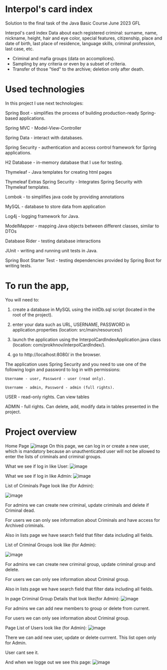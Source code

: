# Interpol's card index

Solution to the final task of the Java Basic Course June 2023 GFL

Interpol's card index
Data about each registered criminal: surname, name, nickname, height, hair and eye color, special features, citizenship, place and date of birth, last place of residence, language skills, criminal profession, last case, etc.
- Criminal and mafia groups (data on accomplices).
- Sampling by any criteria or even by a subset of criteria.
- Transfer of those "tied" to the archive; deletion only after death.

# Used technologies

In this project I use next technologies:

Spring Boot -  simplifies the process of building production-ready Spring-based applications.

Spring MVC - Model-View-Controller

Spring Data - interact with databases.

Spring Security - authentication and access control framework for Spring applications.

H2 Database -  in-memory database that I use for testing.

Thymeleaf - Java templates for creating html pages

Thymeleaf Extras Spring Security - Integrates Spring Security with Thymeleaf templates.

Lombok - to simplifies java code by providing annotations

MySQL - database to store data from application

Log4j - logging framework for Java.

ModelMapper - mapping Java objects between different classes, similar to DTOs

Database Rider - testing database interactions

JUnit - writing and running unit tests in Java.

Spring Boot Starter Test - testing dependencies provided by Spring Boot for writing tests.
# To run the app,

You will need to:
1. create a database in MySQL using the initDb.sql script (located in the root of the project).
2. enter your data such as URL, USERNAME, PASSWORD in application.properties (location: src/main/resources/)
3. launch the application using the InterpolCardIndexApplication.java class (location: com/prokhnov/interpolCardIndex/).

4. go to http://localhost:8080/ in the browser.

The application uses Spring Security and you need to use one of the following login and password to log in with permissions:

    Username - user, Password - user (read only).
  
    Username - admin, Password - admin (full rights).

USER - read-only rights. Can view tables

ADMIN - full rights. Can delete, add, modify data in tables presented in the project.

# Project overview

Home Page 
![image](https://github.com/Igor-Proh/InterpolCardIndex/assets/71402291/61d778ef-e1ef-4aa5-be3a-ab2fa8851387)
On this page, we can log in or create a new user, which is mandatory because an unauthenticated user will not be allowed to enter the lists of criminals and criminal groups.

What we see if log in like User:
![image](https://github.com/Igor-Proh/InterpolCardIndex/assets/71402291/204abab4-0c3f-4445-8890-50492a7e972b)

What we see if log in like Admin:
![image](https://github.com/Igor-Proh/InterpolCardIndex/assets/71402291/295d4034-e7fb-4831-82a8-006f1502d4af)

List of Criminals Page look like (for Admin):

![image](https://github.com/Igor-Proh/InterpolCardIndex/assets/71402291/a1c93e49-3b3e-4b27-85db-e4ea4e696bf8)

For admins we can create new criminal, update criminals and delete if Criminal dead. 

For users we can only see information about Criminals and have access for Archived criminals.

Also in lists page we have search field that filter data including all fields.

List of Criminal Groups look like (for Admin):

![image](https://github.com/Igor-Proh/InterpolCardIndex/assets/71402291/aa9f036a-5942-4071-b056-92f21383f424)

For admins we can create new criminal group, update criminal group and delete. 

For users we can only see information about Criminal group.

Also in lists page we have search field that filter data including all fields.

In page Criminal Group Details that look like(for Admin):
![image](https://github.com/Igor-Proh/InterpolCardIndex/assets/71402291/3b5dc350-380e-4a3d-bcc5-aac96b79e45a)

For admins we can add new members to group or delete from current. 

For users we can only see information about Criminal group.

Page List of Users look like (for Admin):
![image](https://github.com/Igor-Proh/InterpolCardIndex/assets/71402291/565bd8c7-031e-40cb-9bba-5c46aba812b1)

There we can add new user, update or delete currrent. This list open only for Admin.

User cant see it.

And when we logge out we see this page:
![image](https://github.com/Igor-Proh/InterpolCardIndex/assets/71402291/94eaeeed-583e-45b5-8449-2d24c640dc5f)



